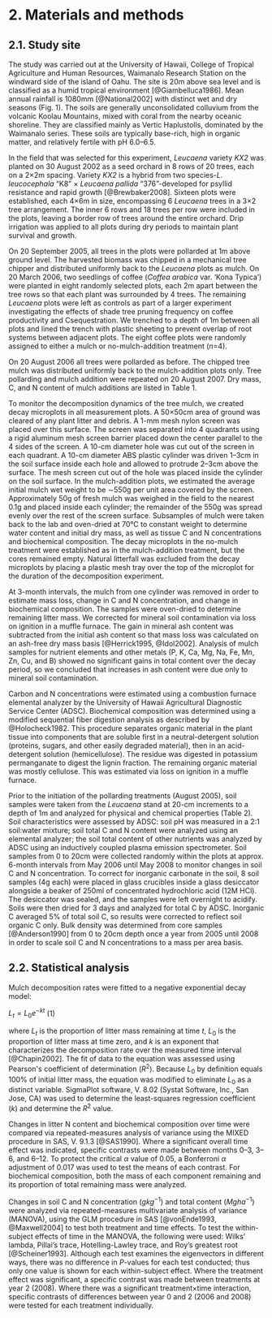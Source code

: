 # 2. Materials and methods

## 2.1. Study site

The study was carried out at the University of Hawaii, College of Tropical Agriculture and Human Resources, Waimanalo Research Station on the windward side of the island of Oahu.
The site is 20m above sea level and is classified as a humid tropical environment [@Giambelluca1986].
Mean annual rainfall is 1080mm [@National2002] with distinct wet and dry seasons (Fig. 1).
The soils are generally unconsolidated colluvium from the volcanic Koolau Mountains, mixed with coral from the nearby oceanic shoreline.
They are classified mainly as Vertic Haplustolls, dominated by the Waimanalo series.
These soils are typically base-rich, high in organic matter, and relatively fertile with pH 6.0–6.5.

In the field that was selected for this experiment, *Leucaena* variety *KX2* was planted on 30 August 2002 as a seed orchard in 8 rows of 20 trees, each on a 2×2m spacing.
Variety *KX2* is a hybrid from two species-*L. leucocephala* “K8” × *Leucaena pallida* “376”-developed for psyllid resistance and rapid growth [@Brewbaker2008].
Sixteen plots were established, each 4×6m in size, encompassing 6 *Leucaena* trees in a 3×2 tree arrangement.
The inner 6 rows and 18 trees per row were included in the plots, leaving a border row of trees around the entire orchard.
Drip irrigation was applied to all plots during dry periods to maintain plant survival and growth.

On 20 September 2005, all trees in the plots were pollarded at 1m above ground level.
The harvested biomass was chipped in a mechanical tree chipper and distributed uniformly back to the *Leucaena* plots as mulch.
On 20 March 2006, two seedlings of coffee (*Coffea arabica* var. ‘Kona Typica’) were planted in eight randomly selected plots, each 2m apart between the tree rows so that each plant was surrounded by 4 trees.
The remaining *Leucaena* plots were left as controls as part of a larger experiment investigating the effects of shade tree pruning frequency on coffee productivity and Csequestration.
We trenched to a depth of 1m between all plots and lined the trench with plastic sheeting to prevent overlap of root systems between adjacent plots.
The eight coffee plots were randomly assigned to either a mulch or no-mulch-addition treatment (*n*=4).

On 20 August 2006 all trees were pollarded as before.
The chipped tree mulch was distributed uniformly back to the mulch-addition plots only.
Tree pollarding and mulch addition were repeated on 20 August 2007.
Dry mass, C, and N content of mulch additions are listed in Table 1.

To monitor the decomposition dynamics of the tree mulch, we created decay microplots in all measurement plots.
A 50×50cm area of ground was cleared of any plant litter and debris.
A 1-mm mesh nylon screen was placed over this surface.
The screen was separated into 4 quadrants using a rigid aluminum mesh screen barrier placed down the center parallel to the 4 sides of the screen.
A 10-cm diameter hole was cut out of the screen in each quadrant.
A 10-cm diameter ABS plastic cylinder was driven 1–3cm in the soil surface inside each hole and allowed to protrude 2–3cm above the surface.
The mesh screen cut out of the hole was placed inside the cylinder on the soil surface.
In the mulch-addition plots, we estimated the average initial mulch wet weight to be ∼550g per unit area covered by the screen.
Approximately 50g of fresh mulch was weighed in the field to the nearest 0.1g and placed inside each cylinder; the remainder of the 550g was spread evenly over the rest of the screen surface.
Subsamples of mulch were taken back to the lab and oven-dried at 70°C to constant weight to determine water content and initial dry mass, as well as tissue C and N concentrations and biochemical composition.
The decay microplots in the no-mulch treatment were established as in the mulch-addition treatment, but the cores remained empty.
Natural litterfall was excluded from the decay microplots by placing a plastic mesh tray over the top of the microplot for the duration of the decomposition experiment.

At 3-month intervals, the mulch from one cylinder was removed in order to estimate mass loss, change in C and N concentration, and change in biochemical composition.
The samples were oven-dried to determine remaining litter mass.
We corrected for mineral soil contamination via loss on ignition in a muffle furnace.
The gain in mineral ash content was subtracted from the initial ash content so that mass loss was calculated on an ash-free dry mass basis [@Herrick1995, @Idol2002].
Analysis of mulch samples for nutrient elements and other metals (P, K, Ca, Mg, Na, Fe, Mn, Zn, Cu, and B) showed no significant gains in total content over the decay period, so we concluded that increases in ash content were due only to mineral soil contamination.

Carbon and N concentrations were estimated using a combustion furnace elemental analyzer by the University of Hawaii Agricultural Diagnostic Service Center (ADSC).
Biochemical composition was determined using a modified sequential fiber digestion analysis as described by @Holocheck1982.
This procedure separates organic material in the plant tissue into components that are soluble first in a neutral-detergent solution (proteins, sugars, and other easily degraded material), then in an acid-detergent solution (hemicellulose).
The residue was digested in potassium permanganate to digest the lignin fraction.
The remaining organic material was mostly cellulose.
This was estimated via loss on ignition in a muffle furnace.

Prior to the initiation of the pollarding treatments (August 2005), soil samples were taken from the *Leucaena* stand at 20-cm increments to a depth of 1m and analyzed for physical and chemical properties (Table 2).
Soil characteristics were assessed by ADSC: soil pH was measured in a 2:1 soil:water mixture; soil total C and N content were analyzed using an elemental analyzer; the soil total content of other nutrients was analyzed by ADSC using an inductively coupled plasma emission spectrometer.
Soil samples from 0 to 20cm were collected randomly within the plots at approx. 6-month intervals from May 2006 until May 2008 to monitor changes in soil C and N concentration.
To correct for inorganic carbonate in the soil, 8 soil samples (4g each) were placed in glass crucibles inside a glass desiccator alongside a beaker of 250ml of concentrated hydrochloric acid (12M HCl).
The desiccator was sealed, and the samples were left overnight to acidify.
Soils were then dried for 3 days and analyzed for total C by ADSC.
Inorganic C averaged 5% of total soil C, so results were corrected to reflect soil organic C only.
Bulk density was determined from core samples [@Anderson1990] from 0 to 20cm depth once a year from 2005 until 2008 in order to scale soil C and N concentrations to a mass per area basis.

## 2.2. Statistical analysis

Mulch decomposition rates were fitted to a negative exponential decay model:

$L_t = L_0e^{-kt}$ (1)

where $L_t$ is the proportion of litter mass remaining at time *t*, $L_0$ is the proportion of litter mass at time zero, and *k* is an exponent that characterizes the decomposition rate over the measured time interval [@Chapin2002].
The fit of data to the equation was assessed using Pearson's coefficient of determination ($R^2$).
Because $L_0$ by definition equals 100% of initial litter mass, the equation was modified to eliminate $L_0$ as a distinct variable.
SigmaPlot software, V. 8.02 (Systat Software, Inc., San Jose, CA) was used to determine the least-squares regression coefficient (*k*) and determine the $R^2$ value.

Changes in litter N content and biochemical composition over time were compared via repeated-measures analysis of variance using the MIXED procedure in SAS, V. 9.1.3 [@SAS1990].
Where a significant overall time effect was indicated, specific contrasts were made between months 0–3, 3–6, and 6–12.
To protect the critical *α* value of 0.05, a Bonferroni *α* adjustment of 0.017 was used to test the means of each contrast.
For biochemical composition, both the mass of each component remaining and its proportion of total remaining mass were analyzed.

Changes in soil C and N concentration ($gkg^{-1}$) and total content ($Mgha^{-1}$) were analyzed via repeated-measures multivariate analysis of variance (MANOVA), using the GLM procedure in SAS [@vonEnde1993, @Maxwell2004] to test both treatment and time effects.
To test the within-subject effects of time in the MANOVA, the following were used: Wilks’ lambda, Pillai’s trace, Hotelling-Lawley trace, and Roy’s greatest root [@Scheiner1993].
Although each test examines the eigenvectors in different ways, there was no difference in *P*-values for each test conducted; thus only one value is shown for each within-subject effect.
Where the treatment effect was significant, a specific contrast was made between treatments at year 2 (2008).
Where there was a significant treatment×time interaction, specific contrasts of differences between year 0 and 2 (2006 and 2008) were tested for each treatment individually.